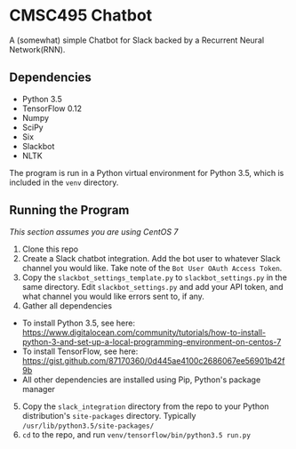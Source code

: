 # CMSC495 Chatbot
A (somewhat) simple Chatbot for Slack backed by a Recurrent Neural Network(RNN).

## Dependencies
- Python 3.5
- TensorFlow 0.12
- Numpy
- SciPy
- Six
- Slackbot
- NLTK

The program is run in a Python virtual environment for Python 3.5, which is included in the `venv` directory.

## Running the Program
*This section assumes you are using CentOS 7*
1. Clone this repo
2. Create a Slack chatbot integration. Add the bot user to whatever Slack channel you would like. Take note of the `Bot User OAuth Access Token`.
3. Copy the `slackbot_settings_template.py` to `slackbot_settings.py` in the same directory. Edit `slackbot_settings.py` and add your API token, and what channel you would like errors sent to, if any.
4. Gather all dependencies
  - To install Python 3.5, see here: https://www.digitalocean.com/community/tutorials/how-to-install-python-3-and-set-up-a-local-programming-environment-on-centos-7
  - To install TensorFlow, see here: https://gist.github.com/87170360/0d445ae4100c2686067ee56901b42f9b
  - All other dependencies are installed using Pip, Python's package manager
5. Copy the `slack_integration` directory from the repo to your Python distribution's `site-packages` directory. Typically `/usr/lib/python3.5/site-packages/`
6. `cd` to the repo, and run `venv/tensorflow/bin/python3.5 run.py`


